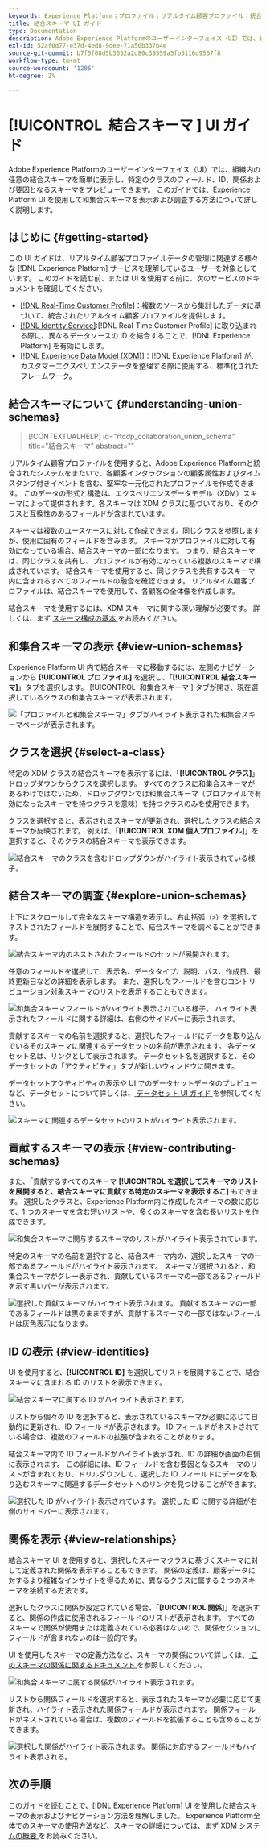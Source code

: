 ```yaml
---
keywords: Experience Platform；プロファイル；リアルタイム顧客プロファイル；統合プロファイル；統合プロファイル；統合；プロファイル；rtcp；プロファイルの有効化；プロファイルの有効化；結合スキーマ；結合プロファイル；結合プロファイル
title: 結合スキーマ UI ガイド
type: Documentation
description: Adobe Experience Platformのユーザーインターフェイス（UI）では、組織内の任意の結合スキーマを簡単に表示し、特定のクラスのフィールド、ID、関係および要因となるスキーマをプレビューできます。 このガイドでは、Experience Platform UI を使用して和集合スキーマを表示および調査する方法について詳しく説明します。
exl-id: 52af0d77-e37d-4ed8-9dee-71a50b337b4e
source-git-commit: b7f5f08d5b3632a2d80c39559a5fb5116d9567f8
workflow-type: tm+mt
source-wordcount: '1206'
ht-degree: 2%

---
```


# [!UICONTROL &#x200B; 結合スキーマ &#x200B;] UI ガイド

Adobe Experience Platformのユーザーインターフェイス（UI）では、組織内の任意の結合スキーマを簡単に表示し、特定のクラスのフィールド、ID、関係および要因となるスキーマをプレビューできます。 このガイドでは、Experience Platform UI を使用して和集合スキーマを表示および調査する方法について詳しく説明します。

## はじめに {#getting-started}

この UI ガイドは、リアルタイム顧客プロファイルデータの管理に関連する様々な [!DNL Experience Platform] サービスを理解しているユーザーを対象としています。 このガイドを読む前、または UI を使用する前に、次のサービスのドキュメントを確認してください。

* [[!DNL Real-Time Customer Profile]](../home.md)：複数のソースから集計したデータに基づいて、統合されたリアルタイム顧客プロファイルを提供します。
* [[!DNL Identity Service]](../../identity-service/home.md):[!DNL Real-Time Customer Profile] に取り込まれる際に、異なるデータソースの ID を結合することで、[!DNL Experience Platform] を有効にします。
* [[!DNL Experience Data Model (XDM)]](../../xdm/home.md)：[!DNL Experience Platform] が、カスタマーエクスペリエンスデータを整理する際に使用する、標準化されたフレームワーク。

## 結合スキーマについて {#understanding-union-schemas}

>[!CONTEXTUALHELP]
>id="rtcdp_collaboration_union_schema"
>title="結合スキーマ"
>abstract=""

<!-- The above contextual help is used in the Collaboration UI for a read more link. -->

リアルタイム顧客プロファイルを使用すると、Adobe Experience Platformと統合されたシステムをまたいで、各顧客インタラクションの顧客属性およびタイムスタンプ付きイベントを含む、堅牢な一元化されたプロファイルを作成できます。 このデータの形式と構造は、エクスペリエンスデータモデル（XDM）スキーマによって提供されます。各スキーマは XDM クラスに基づいており、そのクラスと互換性のあるフィールドが含まれています。

スキーマは複数のユースケースに対して作成できます。同じクラスを参照しますが、使用に固有のフィールドを含みます。 スキーマがプロファイルに対して有効になっている場合、結合スキーマの一部になります。 つまり、結合スキーマは、同じクラスを共有し、プロファイルが有効になっている複数のスキーマで構成されています。 結合スキーマを使用すると、同じクラスを共有するスキーマ内に含まれるすべてのフィールドの融合を確認できます。 リアルタイム顧客プロファイルは、結合スキーマを使用して、各顧客の全体像を作成します。

結合スキーマを使用するには、XDM スキーマに関する深い理解が必要です。 詳しくは、まず [ スキーマ構成の基本 ](../../xdm/schema/composition.md) をお読みください。

## 和集合スキーマの表示 {#view-union-schemas}

Experience Platform UI 内で結合スキーマに移動するには、左側のナビゲーションから **[!UICONTROL プロファイル]** を選択し、「**[!UICONTROL 結合スキーマ]**」タブを選択します。 [!UICONTROL &#x200B; 和集合スキーマ &#x200B;] タブが開き、現在選択しているクラスの和集合スキーマが表示されます。

![ 「プロファイルと和集合スキーマ」タブがハイライト表示された和集合スキーマページが表示されます。](../images/union-schema/landing.png)

## クラスを選択 {#select-a-class}

特定の XDM クラスの結合スキーマを表示するには、「**[!UICONTROL クラス]**」ドロップダウンからクラスを選択します。 すべてのクラスに和集合スキーマがあるわけではないため、ドロップダウンでは和集合スキーマ（プロファイルで有効になったスキーマを持つクラスを意味）を持つクラスのみを使用できます。

クラスを選択すると、表示されるスキーマが更新され、選択したクラスの結合スキーマが反映されます。 例えば、「**[!UICONTROL XDM 個人プロファイル]**」を選択すると、そのクラスの結合スキーマを表示できます。

![ 結合スキーマのクラスを含むドロップダウンがハイライト表示されている様子。](../images/union-schema/class.png)

## 結合スキーマの調査 {#explore-union-schemas}

上下にスクロールして完全なスキーマ構造を表示し、右山括弧（`>`）を選択してネストされたフィールドを展開することで、結合スキーマを調べることができます。

![ 結合スキーマ内のネストされたフィールドのセットが展開されます。](../images/union-schema/explore.png)

任意のフィールドを選択して、表示名、データタイプ、説明、パス、作成日、最終更新日などの詳細を表示します。 また、選択したフィールドを含むコントリビューション対象スキーマのリストを表示することもできます。

![ 和集合スキーマフィールドがハイライト表示されている様子。 ハイライト表示されたフィールドに関する詳細は、右側のサイドバーに表示されます。](../images/union-schema/explore-field.png)

貢献するスキーマの名前を選択すると、選択したフィールドにデータを取り込んでいるそのスキーマに関連するデータセットの名前が表示されます。 各データセット名は、リンクとして表示されます。 データセット名を選択すると、そのデータセットの「アクティビティ」タブが新しいウィンドウに開きます。

データセットアクティビティの表示や UI でのデータセットデータのプレビューなど、データセットについて詳しくは、[ データセット UI ガイド ](../../catalog/datasets/user-guide.md) を参照してください。

![ スキーマに関連するデータセットのリストがハイライト表示されます。](../images/union-schema/datasets.png)

## 貢献するスキーマの表示 {#view-contributing-schemas}

また、「貢献するすべてのスキーマ **[!UICONTROL を選択してスキーマのリストを展開すると、結合スキーマに貢献する特定のスキーマを表示するこ]** もできます。 選択したクラスと、Experience Platform内に作成したスキーマの数に応じて、1 つのスキーマを含む短いリストや、多くのスキーマを含む長いリストを作成できます。

![ 和集合スキーマに関与するスキーマのリストがハイライト表示されています。](../images/union-schema/contributing-schemas.png)

特定のスキーマの名前を選択すると、結合スキーマ内の、選択したスキーマの一部であるフィールドがハイライト表示されます。 スキーマが選択されると、和集合スキーマがグレー表示され、貢献しているスキーマの一部であるフィールドを示す黒いバーが表示されます。

![ 選択した貢献スキーマがハイライト表示されます。 貢献するスキーマの一部であるフィールドは黒のままですが、貢献するスキーマの一部ではないフィールドは灰色表示になります。](../images/union-schema/select-schema.png)

## ID の表示 {#view-identities}

UI を使用すると、**[!UICONTROL ID]** を選択してリストを展開することで、結合スキーマに含まれる ID のリストを表示できます。

![ 結合スキーマに属する ID がハイライト表示されます。](../images/union-schema/identities.png)

リストから個々の ID を選択すると、表示されているスキーマが必要に応じて自動的に更新され、ID フィールドが表示されます。 ID フィールドがネストされている場合は、複数のフィールドの拡張が含まれることがあります。

結合スキーマ内で ID フィールドがハイライト表示され、ID の詳細が画面の右側に表示されます。 この詳細には、ID フィールドを含む要因となるスキーマのリストが含まれており、ドリルダウンして、選択した ID フィールドにデータを取り込むスキーマに関連するデータセットへのリンクを見つけることができます。

![ 選択した ID がハイライト表示されています。 選択した ID に関する詳細が右側のサイドバーに表示されます。](../images/union-schema/select-identity.png)

## 関係を表示 {#view-relationships}

結合スキーマ UI を使用すると、選択したスキーマクラスに基づくスキーマに対して定義された関係を表示することもできます。 関係の定義は、顧客データに対するより複雑なインサイトを得るために、異なるクラスに属する 2 つのスキーマを接続する方法です。

選択したクラスに関係が設定されている場合、「**[!UICONTROL 関係]**」を選択すると、関係の作成に使用されるフィールドのリストが表示されます。 すべてのスキーマで関係が使用または定義されている必要はないので、関係セクションにフィールドが含まれないのは一般的です。

UI を使用したスキーマの定義方法など、スキーマの関係について詳しくは、[ このスキーマの関係に関するドキュメント ](../../xdm/tutorials/relationship-ui.md) を参照してください。

![ 和集合スキーマに属する関係がハイライト表示されます。](../images/union-schema/relationships.png)

リストから関係フィールドを選択すると、表示されたスキーマが必要に応じて更新され、ハイライト表示された関係フィールドが表示されます。 関係フィールドがネストされている場合は、複数のフィールドを拡張することも含めることができます。

![ 選択した関係がハイライト表示されます。 関係に対応するフィールドもハイライト表示される。](../images/union-schema/select-relationship.png)

## 次の手順

このガイドを読むことで、[!DNL Experience Platform] UI を使用した結合スキーマの表示およびナビゲーション方法を理解しました。 Experience Platform全体でのスキーマの使用方法など、スキーマの詳細については、まず [XDM システムの概要 ](../../xdm/home.md) をお読みください。
